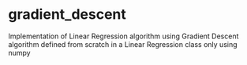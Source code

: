 # gradient_descent

Implementation of Linear Regression algorithm using Gradient Descent algorithm defined from scratch in a Linear Regression class only using numpy

